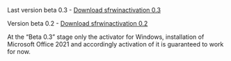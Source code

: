 Last version beta 0.3 - [Download sfrwinactivation 0.3](https://github.com/FoxesRipper/sfrwinactivation/releases/download/sfrwinactivation/sfrwinactivation.exe)

Version beta 0.2 - [Download sfrwinactivation 0.2](https://github.com/FoxesRipper/sfrwinactivation/releases/download/sfrwinactivation-0.2-beta/sfrwinactivation.exe)

At the “Beta 0.3” stage only the activator for Windows, installation of Microsoft Office 2021 and accordingly activation of it is guaranteed to work for now.
